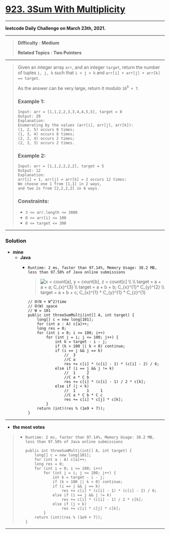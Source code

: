 # [923. 3Sum With Multiplicity](https://leetcode.com/problems/3sum-with-multiplicity/)

---

**leetcode Daily Challenge on March 23th, 2021.**

---

> **Difficulty** : **Medium**
>
> **Related Topics** : **Two Pointers**

---

> Given an integer array `arr`, and an integer `target`,
> return the number of tuples `i, j, k` such that `i < j < k` and `arr[i] + arr[j] + arr[k] == target`.
> 
> As the answer can be very large, return it modulo `10`<sup>`9`</sup>` + 7`.
> 
> 
> 
> ### Example 1:
> ```
> Input: arr = [1,1,2,2,3,3,4,4,5,5], target = 8
> Output: 20
> Explanation:
> Enumerating by the values (arr[i], arr[j], arr[k]):
> (1, 2, 5) occurs 8 times;
> (1, 3, 4) occurs 8 times;
> (2, 2, 4) occurs 2 times;
> (2, 3, 3) occurs 2 times.
> ```
> 
> ### Example 2:
> ```
> Input: arr = [1,1,2,2,2,2], target = 5
> Output: 12
> Explanation:
> arr[i] = 1, arr[j] = arr[k] = 2 occurs 12 times:
> We choose one 1 from [1,1] in 2 ways,
> and two 2s from [2,2,2,2] in 6 ways.
> ```
> 
> ### Constraints:
> * `3 <= arr.length <= 3000`
> * `0 <= arr[i] <= 100`
> * `0 <= target <= 300`

---


### Solution
* **mine**
  * **Java**
    * `Runtime: 2 ms, faster than 97.14%, Memory Usage: 38.2 MB, less than 97.50% of Java online submissions`

      > <img src="https://latex.codecogs.com/gif.latex?x&space;=&space;count[a],&space;y&space;=&space;count[b],&space;z&space;=&space;count[c]&space;\\&space;\\&space;target&space;=&space;a&space;&plus;&space;a&space;&plus;&space;a;&space;C_{x}^{3}&space;\\&space;target&space;=&space;a&space;&plus;&space;b&space;&plus;&space;b;&space;C_{x}^{1}*&space;C_{y}^{2}&space;\\&space;target&space;=&space;a&space;&plus;&space;b&space;&plus;&space;c;&space;C_{x}^{1}&space;*&space;C_{y}^{1}&space;*&space;C_{z}^{1}" title="x = count[a], y = count[b], z = count[c] \\ \\ target = a + a + a; C_{x}^{3} \\ target = a + b + b; C_{x}^{1}* C_{y}^{2} \\ target = a + b + c; C_{x}^{1} * C_{y}^{1} * C_{z}^{1}" />

      ```
      // O(N + W^2)time
      // O(W) space
      // W = 101
      public int threeSumMulti(int[] A, int target) {
          long[] c = new long[101];
          for (int a : A) c[a]++;
          long res = 0;
          for (int i = 0; i <= 100; i++)
              for (int j = i; j <= 100; j++) {
                  int k = target - i - j;
                  if (k > 100 || k < 0) continue;
                  if (i == j && j == k)
                      //  3
                      //C a
                      res += c[i] * (c[i] - 1) * (c[i] - 2) / 6;
                  else if (i == j && j != k)
                      //  1     2
                      //C a * C b
                      res += c[i] * (c[i] - 1) / 2 * c[k];
                  else if (j < k)
                      //  1     1     1
                      //C a * C b * C c
                      res += c[i] * c[j] * c[k];
              }
          return (int)(res % (1e9 + 7));
      }
      ```
---


* **the most votes**
>  * `Runtime: 2 ms, faster than 97.14%, Memory Usage: 38.2 MB, less than 97.50% of Java online submissions`
>    ```
>    public int threeSumMulti(int[] A, int target) {
>        long[] c = new long[101];
>        for (int a : A) c[a]++;
>        long res = 0;
>        for (int i = 0; i <= 100; i++)
>            for (int j = i; j <= 100; j++) {
>                int k = target - i - j;
>                if (k > 100 || k < 0) continue;
>                if (i == j && j == k)
>                    res += c[i] * (c[i] - 1) * (c[i] - 2) / 6;
>                else if (i == j && j != k)
>                    res += c[i] * (c[i] - 1) / 2 * c[k];
>                else if (j < k)
>                    res += c[i] * c[j] * c[k];
>            }
>        return (int)(res % (1e9 + 7));
>    }
>    ```

---
